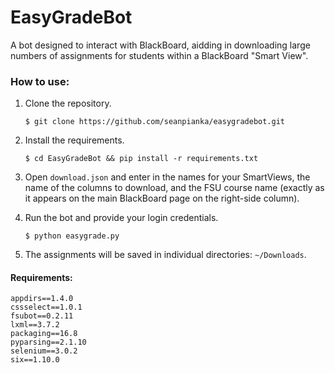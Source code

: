 # EasyGradeBot
A bot designed to interact with BlackBoard, aidding in downloading large numbers of assignments for students within a BlackBoard "Smart View".

### How to use:

1. Clone the repository.

    `$ git clone https://github.com/seanpianka/easygradebot.git`

2. Install the requirements.

    `$ cd EasyGradeBot && pip install -r requirements.txt`

3. Open `download.json` and enter in the names for your SmartViews, the name of the columns to download, and the FSU course name (exactly as it appears on the main BlackBoard page on the right-side column).

4. Run the bot and provide your login credentials.

    `$ python easygrade.py`

5. The assignments will be saved in individual directories: `~/Downloads`.

#### Requirements:
```
appdirs==1.4.0
cssselect==1.0.1
fsubot==0.2.11
lxml==3.7.2
packaging==16.8
pyparsing==2.1.10
selenium==3.0.2
six==1.10.0
```
